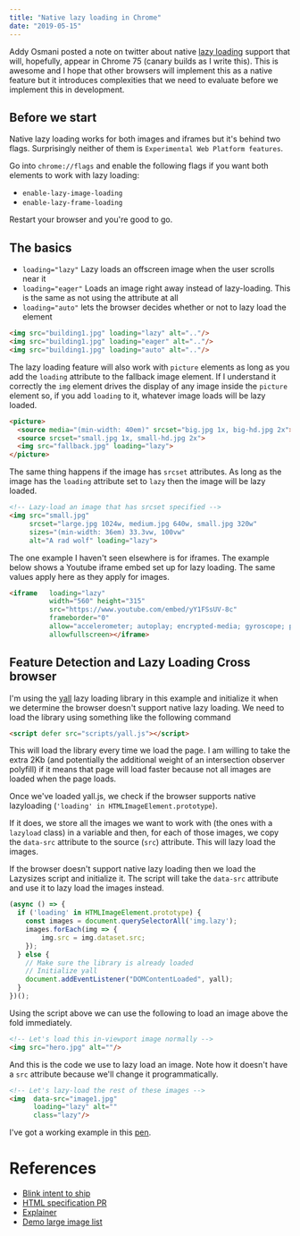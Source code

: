 ```yaml
---
title: "Native lazy loading in Chrome"
date: "2019-05-15"
---
```


Addy Osmani posted a note on twitter about native [lazy loading](https://addyosmani.com/blog/lazy-loading/) support that will, hopefully, appear in Chrome 75 (canary builds as I write this). This is awesome and I hope that other browsers will implement this as a native feature but it introduces complexities that we need to evaluate before we implement this in development.

## Before we start

Native lazy loading works for both images and iframes but it's behind two flags. Surprisingly neither of them is `Experimental Web Platform features`.

Go into `chrome://flags` and enable the following flags if you want both elements to work with lazy loading:

- `enable-lazy-image-loading`
- `enable-lazy-frame-loading`

Restart your browser and you're good to go.

## The basics

- `loading="lazy"` Lazy loads an offscreen image when the user scrolls near it
- `loading="eager"` Loads an image right away instead of lazy-loading. This is the same as not using the attribute at all
- `loading="auto"` lets the browser decides whether or not to lazy load the element

```html
<img src="building1.jpg" loading="lazy" alt=".."/>
<img src="building1.jpg" loading="eager" alt=".."/>
<img src="building1.jpg" loading="auto" alt=".."/>
```

The lazy loading feature will also work with `picture` elements as long as you add the `loading` attribute to the fallback image element. If I understand it correctly the `img` element drives the display of any image inside the `picture` element so, if you add `loading` to it, whatever image loads will be lazy loaded.

```html
<picture>
  <source media="(min-width: 40em)" srcset="big.jpg 1x, big-hd.jpg 2x">
  <source srcset="small.jpg 1x, small-hd.jpg 2x">
  <img src="fallback.jpg" loading="lazy">
</picture>
```

The same thing happens if the image has `srcset` attributes. As long as the image has the `loading` attribute set to `lazy` then the image will be lazy loaded.

```html
<!-- Lazy-load an image that has srcset specified -->
<img src="small.jpg"
     srcset="large.jpg 1024w, medium.jpg 640w, small.jpg 320w"
     sizes="(min-width: 36em) 33.3vw, 100vw"
     alt="A rad wolf" loading="lazy">
```

The one example I haven't seen elsewhere is for iframes. The example below shows a Youtube iframe embed set up for lazy loading. The same values apply here as they apply for images.

```html
<iframe   loading="lazy"
          width="560" height="315"
          src="https://www.youtube.com/embed/yY1FSsUV-8c"
          frameborder="0"
          allow="accelerometer; autoplay; encrypted-media; gyroscope; picture-in-picture"
          allowfullscreen></iframe>
```

## Feature Detection and Lazy Loading Cross browser

I'm using the [yall](https://github.com/malchata/yall.js/) lazy loading library in this example and initialize it when we determine the browser doesn't support native lazy loading. We need to load the library using something like the following command

```html
<script defer src="scripts/yall.js"></script>
```

This will load the library every time we load the page. I am willing to take the extra 2Kb (and potentially the additional weight of an intersection observer polyfill) if it means that page will load faster because not all images are loaded when the page loads.

Once we've loaded yall.js, we check if the browser supports native lazyloading (`'loading' in HTMLImageElement.prototype`).

If it does, we store all the images we want to work with (the ones with a `lazyload` class) in a variable and then, for each of those images, we copy the `data-src` attribute to the source (`src`) attribute. This will lazy load the images.

If the browser doesn't support native lazy loading then we load the Lazysizes script and initialize it. The script will take the `data-src` attribute and use it to lazy load the images instead.

```js
(async () => {
  if ('loading' in HTMLImageElement.prototype) {
    const images = document.querySelectorAll('img.lazy');
    images.forEach(img => {
        img.src = img.dataset.src;
    });
  } else {
    // Make sure the library is already loaded
    // Initialize yall
    document.addEventListener("DOMContentLoaded", yall);
  }
})();
```

Using the script above we can use the following to load an image above the fold immediately.

```html
<!-- Let's load this in-viewport image normally -->
<img src="hero.jpg" alt=""/>
```

And this is the code we use to lazy load an image. Note how it doesn't have a `src` attribute because we'll change it programmatically.

```html
<!-- Let's lazy-load the rest of these images -->
<img  data-src="image1.jpg"
      loading="lazy" alt=""
      class="lazy"/>
```

I've got a working example in this [pen](https://codepen.io/caraya/pen/GLOmmd).

# References

- [Blink intent to ship](https://groups.google.com/a/chromium.org/forum/#!msg/blink-dev/jxiJvQc-gVg/wurng4zZBQAJ)
- [HTML specification PR](https://github.com/whatwg/html/pull/3752)
- [Explainer](https://github.com/scott-little/lazyload)
- [Demo large image list](https://mathiasbynens.be/demo/img-loading-lazy)
